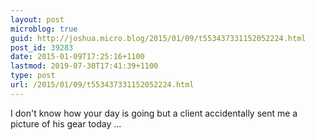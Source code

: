 ```yaml
---
layout: post
microblog: true
guid: http://joshua.micro.blog/2015/01/09/t553437331152052224.html
post_id: 39283
date: 2015-01-09T17:25:16+1100
lastmod: 2019-07-30T17:41:39+1100
type: post
url: /2015/01/09/t553437331152052224.html
---
```

I don't know how your day is going but a client accidentally sent me a picture of his gear today ...
